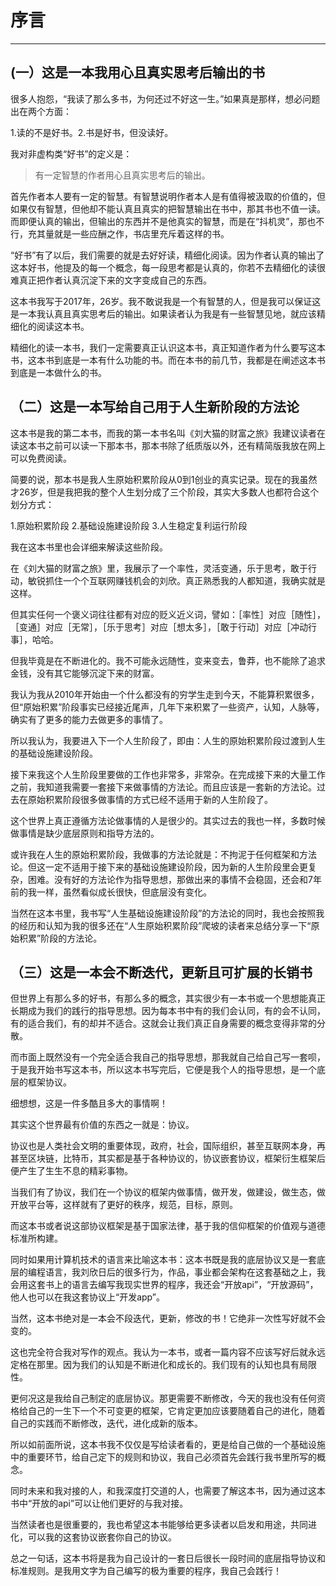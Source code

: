# 序言
-----
## (一）这是一本我用心且真实思考后输出的书

很多人抱怨，“我读了那么多书，为何还过不好这一生。”如果真是那样，想必问题出在两个方面：

1.读的不是好书。2.书是好书，但没读好。

我对非虚构类“好书”的定义是：

> 有一定智慧的作者用心且真实思考后的输出。

首先作者本人要有一定的智慧。有智慧说明作者本人是有值得被汲取的价值的，但如果仅有智慧，但他却不能认真且真实的把智慧输出在书中，那其书也不值一读。 而即便认真的输出，但输出的东西并不是他真实的智慧，而是在“抖机灵”，那也不行，充其量就是一些应酬之作，书店里充斥着这样的书。

“好书”有了以后，我们需要的就是去好好读，精细化阅读。因为作者认真的输出了这本好书，他提及的每一个概念，每一段思考都是认真的，你若不去精细化的读很难真正把作者认真沉淀下来的文字变成自己的东西。

这本书我写于2017年，26岁。我不敢说我是一个有智慧的人，但是我可以保证这是一本我认真且真实思考后的输出。如果读者认为我是有一些智慧见地，就应该精细化的阅读这本书。

精细化的读一本书，我们一定需要真正认识这本书，真正知道作者为什么要写这本书，这本书到底是一本有什么功能的书。而在本书的前几节，我都是在阐述这本书到底是一本做什么的书。

## （二）这是一本写给自己用于人生新阶段的方法论

这本书是我的第二本书，而我的第一本书名叫《刘大猫的财富之旅》我建议读者在读这本书之前可以读一下那本书，那本书除了纸质版以外，还有精简版我放在网上可以免费阅读。

简要的说，那本书是我人生原始积累阶段从0到1创业的真实记录。现在的我虽然才26岁，但是我把我的整个人生划分成了三个阶段，其实大多数人也都符合这个划分方式：

1.原始积累阶段  2.基础设施建设阶段  3.人生稳定复利运行阶段

我在这本书里也会详细来解读这些阶段。

在《刘大猫的财富之旅》里，我展示了一个率性，灵活变通，乐于思考，敢于行动，敏锐抓住一个个互联网赚钱机会的刘欣。真正熟悉我的人都知道，我确实就是这样。

但其实任何一个褒义词往往都有对应的贬义近义词，譬如：［率性］对应［随性］，［变通］对应［无常］，［乐于思考］对应［想太多］，［敢于行动］对应［冲动行事］，哈哈。

但我毕竟是在不断进化的。我不可能永远随性，变来变去，鲁莽，也不能除了追求金钱，没有其它能够沉淀下来的财富。

我认为我从2010年开始由一个什么都没有的穷学生走到今天，不能算积累很多，但“原始积累”阶段事实已经接近尾声，几年下来积累了一些资产，认知，人脉等，确实有了更多的能力去做更多的事情了。

所以我认为，我要进入下一个人生阶段了，即由：人生的原始积累阶段过渡到人生的基础设施建设阶段。

接下来我这个人生阶段里要做的工作也非常多，非常杂。在完成接下来的大量工作之前，我知道我需要一套接下来做事情的方法论。而且应该是一套新的方法论。过去在原始积累阶段很多做事情的方式已经不适用于新的人生阶段了。

这个世界上真正遵循方法论做事情的人是很少的。其实过去的我也一样，多数时候做事情是缺少底层原则和指导方法的。

或许我在人生的原始积累阶段，我做事的方法论就是：不拘泥于任何框架和方法论。但这一定不适用于接下来的基础设施建设阶段，因为新的人生阶段里会更复杂，困难。没有好的方法论作为指导思想，那做出来的事情不会稳固，还会和7年前的我一样，虽然看似成长很快，但底层没有变化。

当然在这本书里，我书写“人生基础设施建设阶段”的方法论的同时，我也会按照我的经历和认知为我的很多还在“人生原始积累阶段”爬坡的读者来总结分享一下“原始积累”阶段的方法论。

## （三）这是一本会不断迭代，更新且可扩展的长销书

但世界上有那么多的好书，有那么多的概念，其实很少有一本书或一个思想能真正长期成为我们的践行的指导思想。因为每本书中有的我们会认同，有的会不认同，有的适合我们，有的却并不适合。这就会让我们真正自身需要的概念变得非常的分散。

而市面上既然没有一个完全适合我自己的指导思想，那我就自己给自己写一套呗，于是我开始书写这本书，所以这本书写完后，它便是我个人的指导思想，是一个底层的框架协议。

细想想，这是一件多酷且多大的事情啊！

其实这个世界最有价值的东西之一就是：协议。

协议也是人类社会文明的重要体现，政府，社会，国际组织，甚至互联网本身，再甚至区块链，比特币，其实都是基于各种协议的，协议嵌套协议，框架衍生框架后便产生了生生不息的精彩事物。

当我们有了协议，我们在一个协议的框架内做事情，做开发，做建设，做生态，做开放平台等，这样就有了更好的秩序，规范，目标，原则。

而这本书或者说这部协议框架是基于国家法律，基于我的信仰框架的价值观与道德标准所构建。

同时如果用计算机技术的语言来比喻这本书：这本书既是我的底层协议又是一套底层的编程语言，我刘欣日后的很多行为，作品，事业都会架构在这套基础之上，我会用这套书上的语言去编写我现实世界的程序，我还会“开放api”，“开放源码”，他人也可以在我这套协议上“开发app”。

当然，这本书绝对是一本会不段迭代，更新，修改的书！它绝非一次性写好就不会变的。

这也完全符合我对写作的观点。我认为一本书，或者一篇内容不应该写好后就永远定格在那里。因为我们的认知是不断进化和成长的。我们现有的认知也具有局限性。

更何况这是我给自己制定的底层协议。那更需要不断修改，今天的我也没有任何资格给自己的一生下一个不可变更的框架，它肯定更加应该要随着自己的进化，随着自己的实践而不断修改，迭代，进化成新的版本。

所以如前面所说，这本书我不仅仅是写给读者看的，更是给自己做的一个基础设施中的重要环节，给自己定下的规则和协议，我自己必须首先会践行我书里所写的概念。

同时未来和我对接的人，和我深度打交道的人，也需要了解这本书，因为通过这本书中“开放的api”可以让他们更好的与我对接。

当然读者也是很重要的，我也希望这本书能够给更多读者以启发和用途，共同进化，可以我的这套协议嵌套你自己的协议。

总之一句话，这本书将是我为自己设计的一套日后很长一段时间的底层指导协议和标准规则。是我用文字为自己编写的极为重要的程序，我自己会践行！
